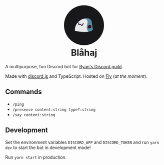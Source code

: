 <h1 align="center">
  <img src="./.github/icon.png" width="128" height="128" style="border-radius: 9999px" /><br />
  Blåhaj
</h1>

A multipurpose, fun Discord bot for [Ryan's Discord guild](https://discord.gg/ty7GCnN87U).

Made with [discord.js](https://discordjs.guide/) and TypeScript. Hosted on [Fly](https://fly.io/) (_at the moment_).

## Commands

- `/ping`
- `/presence content:string type?:string`
- `/say content:string`

## Development

Set the environment variables `DISCORD_APP` and `DISCORD_TOKEN` and run `yarn dev` to start the bot in development mode!

Run `yarn start` in production.
